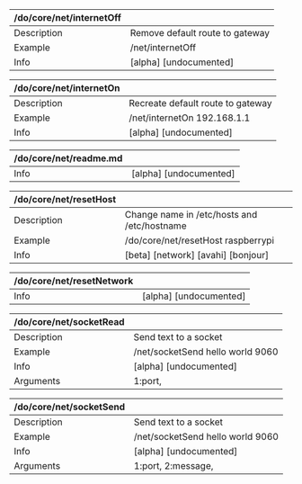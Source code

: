 | /do/core/net/internetOff   |                                 |
|:---------------------------|:--------------------------------|
| Description                | Remove default route to gateway |
| Example                    | /net/internetOff                |
| Info                       | [alpha] [undocumented]          |

| /do/core/net/internetOn   |                                   |
|:--------------------------|:----------------------------------|
| Description               | Recreate default route to gateway |
| Example                   | /net/internetOn 192.168.1.1       |
| Info                      | [alpha] [undocumented]            |

| /do/core/net/readme.md   |                        |
|:-------------------------|:-----------------------|
| Info                     | [alpha] [undocumented] |

| /do/core/net/resetHost   |                                             |
|:-------------------------|:--------------------------------------------|
| Description              | Change name in /etc/hosts and /etc/hostname |
| Example                  | /do/core/net/resetHost raspberrypi          |
| Info                     | [beta] [network] [avahi] [bonjour]          |

| /do/core/net/resetNetwork   |                        |
|:----------------------------|:-----------------------|
| Info                        | [alpha] [undocumented] |

| /do/core/net/socketRead   |                                  |
|:--------------------------|:---------------------------------|
| Description               | Send text to a socket            |
| Example                   | /net/socketSend hello world 9060 |
| Info                      | [alpha] [undocumented]           |
| Arguments                 | 1:port,                          |

| /do/core/net/socketSend   |                                  |
|:--------------------------|:---------------------------------|
| Description               | Send text to a socket            |
| Example                   | /net/socketSend hello world 9060 |
| Info                      | [alpha] [undocumented]           |
| Arguments                 | 1:port, 2:message,               |

